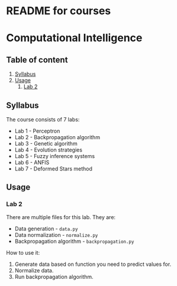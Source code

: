 # README for courses

# Computational Intelligence

## Table of content 
1. [Syllabus](#syllabus)
2. [Usage](#usage)
    1. [Lab 2](#lab-2)

## Syllabus <a name="syllabus">

The course consists of 7 labs:
* Lab 1 - Perceptron
* Lab 2 - Backpropagation algorithm
* Lab 3 - Genetic algorithm
* Lab 4 - Evolution strategies
* Lab 5 - Fuzzy inference systems
* Lab 6 - ANFIS
* Lab 7 - Deformed Stars method


## Usage <a name="usage">

### Lab 2 <a name="lab-2">
There are multiple files for this lab. They are:
* Data generation - ```data.py```
* Data normalization - ```normalize.py```
* Backpropagation algorithm - ```backpropagation.py```

How to use it:
1. Generate data based on function you need to predict values for.
2. Normalize data.
3. Run backpropagation algorithm.
